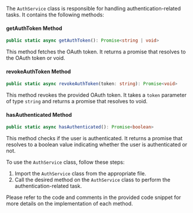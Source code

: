The `AuthService` class is responsible for handling authentication-related tasks. It contains the following methods:

#### getAuthToken Method
```typescript
public static async getAuthToken(): Promise<string | void>
```
This method fetches the OAuth token. It returns a promise that resolves to the OAuth token or void.

#### revokeAuthToken Method
```typescript
public static async revokeAuthToken(token: string): Promise<void>
```
This method revokes the provided OAuth token. It takes a `token` parameter of type `string` and returns a promise that resolves to void.

#### hasAuthenticated Method
```typescript
public static async hasAuthenticated(): Promise<boolean>
```
This method checks if the user is authenticated. It returns a promise that resolves to a boolean value indicating whether the user is authenticated or not.

To use the `AuthService` class, follow these steps:
1. Import the `AuthService` class from the appropriate file.
2. Call the desired method on the `AuthService` class to perform the authentication-related task.

Please refer to the code and comments in the provided code snippet for more details on the implementation of each method.
